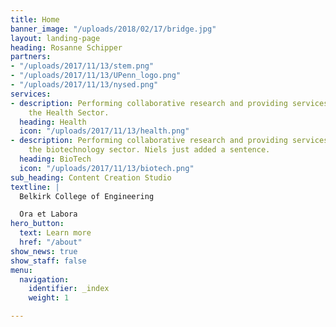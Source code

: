 ```yaml
---
title: Home
banner_image: "/uploads/2018/02/17/bridge.jpg"
layout: landing-page
heading: Rosanne Schipper
partners:
- "/uploads/2017/11/13/stem.png"
- "/uploads/2017/11/13/UPenn_logo.png"
- "/uploads/2017/11/13/nysed.png"
services:
- description: Performing collaborative research and providing services to support
    the Health Sector.
  heading: Health
  icon: "/uploads/2017/11/13/health.png"
- description: Performing collaborative research and providing services to support
    the biotechnology sector. Niels just added a sentence.
  heading: BioTech
  icon: "/uploads/2017/11/13/biotech.png"
sub_heading: Content Creation Studio
textline: |
  Belkirk College of Engineering

  Ora et Labora
hero_button:
  text: Learn more
  href: "/about"
show_news: true
show_staff: false
menu:
  navigation:
    identifier: _index
    weight: 1

---
```

